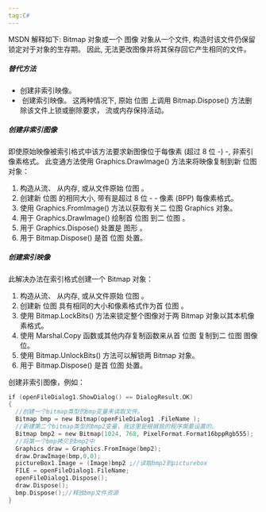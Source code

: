 ```yaml
---
tag:C#
---
```


MSDN 解释如下:
Bitmap 对象或一个 图像 对象从一个文件, 构造时该文件仍保留锁定对于对象的生存期。 因此, 无法更改图像并将其保存回它产生相同的文件。

##### 替代方法
*  创建非索引映像。
*  创建索引映像。
这两种情况下, 原始 位图 上调用 Bitmap.Dispose() 方法删除该文件上锁或删除要求， 流或内存保持活动。

##### 创建非索引图像
即使原始映像被索引格式中该方法要求新图像位于每像素 (超过 8 位 -) -, 非索引像素格式。 此变通方法使用 Graphics.DrawImage() 方法来将映像复制到新 位图 对象：
1. 构造从流、 从内存, 或从文件原始 位图 。
2. 创建新 位图 的相同大小, 带有是超过 8 位 - - 像素 (BPP) 每像素格式。
3. 使用 Graphics.FromImage() 方法以获取有关二 位图 Graphics 对象。
4. 用于 Graphics.DrawImage() 绘制首 位图 到二 位图 。
5. 用于 Graphics.Dispose() 处置是 图形 。
6. 用于 Bitmap.Dispose() 是首 位图 处置。

##### 创建索引映像
此解决办法在索引格式创建一个 Bitmap 对象：
1. 构造从流、 从内存, 或从文件原始 位图 。
2. 创建新 位图 具有相同的大小和像素格式作为首 位图 。
3. 使用 Bitmap.LockBits() 方法来锁定整个图像对于两 Bitmap 对象以其本机像素格式。
4. 使用 Marshal.Copy 函数或其他内存复制函数来从首 位图 复制到二 位图 图像位。
5. 使用 Bitmap.UnlockBits() 方法可以解锁两 Bitmap 对象。
6. 用于 Bitmap.Dispose() 是首 位图 处置。

创建非索引图像，例如：
```c
if (openFileDialog1.ShowDialog() == DialogResult.OK)  
{  
  //创建一个bitmap类型的bmp变量来读取文件。  
  Bitmap bmp = new Bitmap(openFileDialog1 .FileName );  
  //新建第二个bitmap类型的bmp2变量，我这里是根据我的程序需要设置的。  
  Bitmap bmp2 = new Bitmap(1024, 768, PixelFormat.Format16bppRgb555);  
  //将第一个bmp拷贝到bmp2中  
  Graphics draw = Graphics.FromImage(bmp2);  
  draw.DrawImage(bmp,0,0);  
  pictureBox1.Image = (Image)bmp2 ;//读取bmp2到picturebox  
  FILE = openFileDialog1.FileName;  
  openFileDialog1.Dispose();  
  draw.Dispose();  
  bmp.Dispose();//释放bmp文件资源  
}
```
